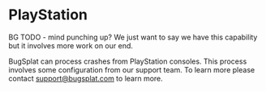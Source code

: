 # PlayStation

BG TODO - mind punching up?  We just want to say we have this capability but it involves more work on our end.

BugSplat can process crashes from PlayStation consoles.  This process involves some configuration from our support team.  To learn more please contact support@bugsplat.com to learn more.

